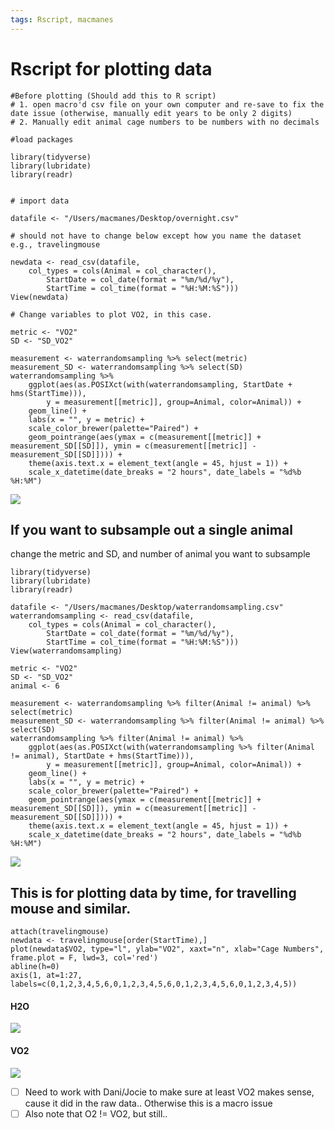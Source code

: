 ```yaml
---
tags: Rscript, macmanes
---
```


# Rscript for plotting data

```
#Before plotting (Should add this to R script)
# 1. open macro'd csv file on your own computer and re-save to fix the date issue (otherwise, manually edit years to be only 2 digits)
# 2. Manually edit animal cage numbers to be numbers with no decimals

#load packages

library(tidyverse)
library(lubridate)
library(readr)	


# import data

datafile <- "/Users/macmanes/Desktop/overnight.csv"

# should not have to change below except how you name the dataset e.g., travelingmouse

newdata <- read_csv(datafile, 
	col_types = cols(Animal = col_character(), 
        StartDate = col_date(format = "%m/%d/%y"), 
        StartTime = col_time(format = "%H:%M:%S")))
View(newdata)

# Change variables to plot VO2, in this case.

metric <- "VO2"
SD <- "SD_VO2"

measurement <- waterrandomsampling %>% select(metric)
measurement_SD <- waterrandomsampling %>% select(SD)
waterrandomsampling %>% 
	ggplot(aes(as.POSIXct(with(waterrandomsampling, StartDate + hms(StartTime))), 
		y = measurement[[metric]], group=Animal, color=Animal)) + 
	geom_line() + 
	labs(x = "", y = metric) + 
	scale_color_brewer(palette="Paired") +
	geom_pointrange(aes(ymax = c(measurement[[metric]] + measurement_SD[[SD]]), ymin = c(measurement[[metric]] - measurement_SD[[SD]]))) +
	theme(axis.text.x = element_text(angle = 45, hjust = 1)) +
	scale_x_datetime(date_breaks = "2 hours", date_labels = "%d%b %H:%M")
```

![](https://i.imgur.com/D41eYbd.png)



## If you want to subsample out a single animal

change the metric and SD, and number of animal you want to subsample

```
library(tidyverse)
library(lubridate)
library(readr)

datafile <- "/Users/macmanes/Desktop/waterrandomsampling.csv"
waterrandomsampling <- read_csv(datafile, 
	col_types = cols(Animal = col_character(), 
        StartDate = col_date(format = "%m/%d/%y"), 
        StartTime = col_time(format = "%H:%M:%S")))
View(waterrandomsampling)

metric <- "VO2"
SD <- "SD_VO2"
animal <- 6

measurement <- waterrandomsampling %>% filter(Animal != animal) %>% select(metric)
measurement_SD <- waterrandomsampling %>% filter(Animal != animal) %>% select(SD)
waterrandomsampling %>% filter(Animal != animal) %>% 
	ggplot(aes(as.POSIXct(with(waterrandomsampling %>% filter(Animal != animal), StartDate + hms(StartTime))), 
		y = measurement[[metric]], group=Animal, color=Animal)) + 
	geom_line() + 
	labs(x = "", y = metric) + 
	scale_color_brewer(palette="Paired") +
	geom_pointrange(aes(ymax = c(measurement[[metric]] + measurement_SD[[SD]]), ymin = c(measurement[[metric]] - measurement_SD[[SD]]))) +
	theme(axis.text.x = element_text(angle = 45, hjust = 1)) +
	scale_x_datetime(date_breaks = "2 hours", date_labels = "%d%b %H:%M")

```

![](https://i.imgur.com/zedGPkf.png)



## This is for plotting data by time, for travelling mouse and similar. 

```
attach(travelingmouse)
newdata <- travelingmouse[order(StartTime),]
plot(newdata$VO2, type="l", ylab="VO2", xaxt="n", xlab="Cage Numbers", frame.plot = F, lwd=3, col='red')
abline(h=0)
axis(1, at=1:27, labels=c(0,1,2,3,4,5,6,0,1,2,3,4,5,6,0,1,2,3,4,5,6,0,1,2,3,4,5))
```
#### H2O

![](https://i.imgur.com/YRjYLfX.png)

#### VO2

![](https://i.imgur.com/0keXXim.png)


- [ ] Need to work with Dani/Jocie to make sure at least VO2 makes sense, cause it did in the raw data.. Otherwise this is a macro issue
- [ ] Also note that O2 != VO2, but still..